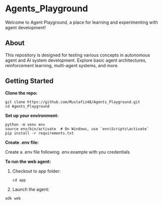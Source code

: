 # Agents_Playground

Welcome to Agent Playground, a place for learning and experimenting with agent development!

## About

This repository is designed for testing various concepts in autonomous agent and AI system development. Explore basic agent architectures, reinforcement learning, multi-agent systems, and more.

## Getting Started

**Clone the repo:**

   ```
   git clone https://github.com/Mustafiz48/Agents_Playground.git
   cd Agents_Playground
   ```
**Set up your environment:**
```
python -m venv env
source env/bin/activate  # On Windows, use `env\Scripts\activate`
pip install -r requirements.txt
```
**Create .env file:**

Create a .env file following .env.example with you credentials

**To run the web agent:**

1. Checkout to app folder:
   ```
   cd app
   ```
2. Launch the agent:
```
adk web
```
